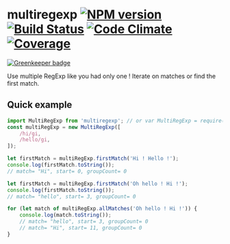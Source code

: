 multiregexp [![NPM version][npm-image]][npm-url] [![Build Status][build-status-image]][build-status-url] [![Code Climate][code-climate-image]][code-climate-url] [![Coverage][coverage-image]][coverage-url]
============================

[![Greenkeeper badge](https://badges.greenkeeper.io/christophehurpeau/multiregexp.svg)](https://greenkeeper.io/)

Use multiple RegExp like you had only one ! Iterate on matches or find the first match.

## Quick example

```js
import MultiRegExp from 'multiregexp'; // or var MultiRegExp = require('multiregexp');
const multiRegExp = new MultiRegExp([
    /hi/gi,
    /hello/gi,
]);

let firstMatch = multiRegExp.firstMatch('Hi ! Hello !');
console.log(firstMatch.toString());
// match= "Hi", start= 0, groupCount= 0

let firstMatch = multiRegExp.firstMatch('Oh hello ! Hi !');
console.log(firstMatch.toString());
// match= "hello", start= 3, groupCount= 0

for (let match of multiRegExp.allMatches('Oh hello ! Hi !')) {
    console.log(match.toString());
    // match= "hello", start= 3, groupCount= 0
    // match= "Hi", start= 11, groupCount= 0
}
```

[build-status-image]: https://circleci.com/gh/christophehurpeau/multiregexp.svg?style=svg
[build-status-url]: https://circleci.com/gh/christophehurpeau/multiregexp
[npm-image]: https://img.shields.io/npm/v/multiregexp.svg?style=flat
[npm-url]: https://npmjs.org/package/multiregexp
[coverage-image]: https://codeclimate.com/github/christophehurpeau/multiregexp/badges/coverage.svg
[coverage-url]: http://christophehurpeau.github.io/multiregexp/coverage/lcov-report/
[code-climate-image]: https://codeclimate.com/github/christophehurpeau/multiregexp/badges/gpa.svg
[code-climate-url]: https://codeclimate.com/github/christophehurpeau/multiregexp
